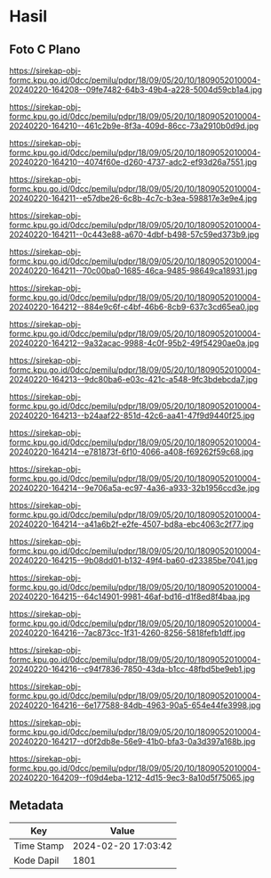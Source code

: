 # Hasil

## Foto C Plano

https://sirekap-obj-formc.kpu.go.id/0dcc/pemilu/pdpr/18/09/05/20/10/1809052010004-20240220-164208--09fe7482-64b3-49b4-a228-5004d59cb1a4.jpg

https://sirekap-obj-formc.kpu.go.id/0dcc/pemilu/pdpr/18/09/05/20/10/1809052010004-20240220-164210--461c2b9e-8f3a-409d-86cc-73a2910b0d9d.jpg

https://sirekap-obj-formc.kpu.go.id/0dcc/pemilu/pdpr/18/09/05/20/10/1809052010004-20240220-164210--4074f60e-d260-4737-adc2-ef93d26a7551.jpg

https://sirekap-obj-formc.kpu.go.id/0dcc/pemilu/pdpr/18/09/05/20/10/1809052010004-20240220-164211--e57dbe26-6c8b-4c7c-b3ea-598817e3e9e4.jpg

https://sirekap-obj-formc.kpu.go.id/0dcc/pemilu/pdpr/18/09/05/20/10/1809052010004-20240220-164211--0c443e88-a670-4dbf-b498-57c59ed373b9.jpg

https://sirekap-obj-formc.kpu.go.id/0dcc/pemilu/pdpr/18/09/05/20/10/1809052010004-20240220-164211--70c00ba0-1685-46ca-9485-98649ca18931.jpg

https://sirekap-obj-formc.kpu.go.id/0dcc/pemilu/pdpr/18/09/05/20/10/1809052010004-20240220-164212--884e9c6f-c4bf-46b6-8cb9-637c3cd65ea0.jpg

https://sirekap-obj-formc.kpu.go.id/0dcc/pemilu/pdpr/18/09/05/20/10/1809052010004-20240220-164212--9a32acac-9988-4c0f-95b2-49f54290ae0a.jpg

https://sirekap-obj-formc.kpu.go.id/0dcc/pemilu/pdpr/18/09/05/20/10/1809052010004-20240220-164213--9dc80ba6-e03c-421c-a548-9fc3bdebcda7.jpg

https://sirekap-obj-formc.kpu.go.id/0dcc/pemilu/pdpr/18/09/05/20/10/1809052010004-20240220-164213--b24aaf22-851d-42c6-aa41-47f9d9440f25.jpg

https://sirekap-obj-formc.kpu.go.id/0dcc/pemilu/pdpr/18/09/05/20/10/1809052010004-20240220-164214--e781873f-6f10-4066-a408-f69262f59c68.jpg

https://sirekap-obj-formc.kpu.go.id/0dcc/pemilu/pdpr/18/09/05/20/10/1809052010004-20240220-164214--9e706a5a-ec97-4a36-a933-32b1956ccd3e.jpg

https://sirekap-obj-formc.kpu.go.id/0dcc/pemilu/pdpr/18/09/05/20/10/1809052010004-20240220-164214--a41a6b2f-e2fe-4507-bd8a-ebc4063c2f77.jpg

https://sirekap-obj-formc.kpu.go.id/0dcc/pemilu/pdpr/18/09/05/20/10/1809052010004-20240220-164215--9b08dd01-b132-49f4-ba60-d23385be7041.jpg

https://sirekap-obj-formc.kpu.go.id/0dcc/pemilu/pdpr/18/09/05/20/10/1809052010004-20240220-164215--64c14901-9981-46af-bd16-d1f8ed8f4baa.jpg

https://sirekap-obj-formc.kpu.go.id/0dcc/pemilu/pdpr/18/09/05/20/10/1809052010004-20240220-164216--7ac873cc-1f31-4260-8256-5818fefb1dff.jpg

https://sirekap-obj-formc.kpu.go.id/0dcc/pemilu/pdpr/18/09/05/20/10/1809052010004-20240220-164216--c94f7836-7850-43da-b1cc-48fbd5be9eb1.jpg

https://sirekap-obj-formc.kpu.go.id/0dcc/pemilu/pdpr/18/09/05/20/10/1809052010004-20240220-164216--6e177588-84db-4963-90a5-654e44fe3998.jpg

https://sirekap-obj-formc.kpu.go.id/0dcc/pemilu/pdpr/18/09/05/20/10/1809052010004-20240220-164217--d0f2db8e-56e9-41b0-bfa3-0a3d397a168b.jpg

https://sirekap-obj-formc.kpu.go.id/0dcc/pemilu/pdpr/18/09/05/20/10/1809052010004-20240220-164209--f09d4eba-1212-4d15-9ec3-8a10d5f75065.jpg


## Metadata

| Key        | Value               |
| ---------- | ------------------- |
| Time Stamp | 2024-02-20 17:03:42 |
| Kode Dapil | 1801                |



